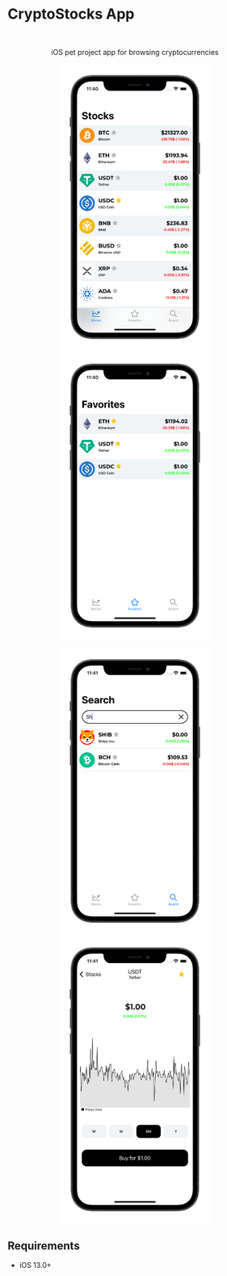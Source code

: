 # CryptoStocks App
<br />
<p align="center">
  <p align="center">
      iOS pet project app for browsing cryptocurrencies
     
  </p>
</p>

<p align="center">
<img src= "Screenshots/firstSc.png" width="300" >
<img src= "Screenshots/secondSc.png" width="300" >
</p>
<p align="center">
<img src= "Screenshots/thirdSc.png" width="300" >
<img src= "Screenshots/fourSc.png" width="300" >
</p>

## Requirements

- iOS 13.0+
